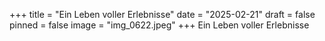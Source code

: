 +++
title = "Ein Leben voller Erlebnisse"
date = "2025-02-21"
draft = false
pinned = false
image = "img_0622.jpeg"
+++
Ein Leben voller Erlebnisse